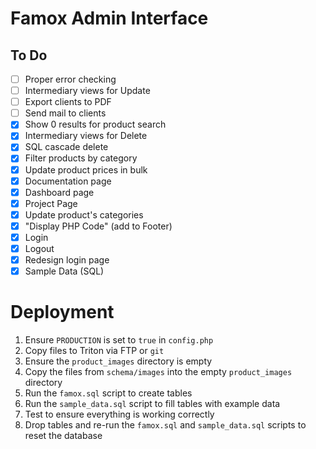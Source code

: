 # Famox Admin Interface

## To Do

- [ ] Proper error checking
- [ ] Intermediary views for Update
- [ ] Export clients to PDF
- [ ] Send mail to clients
- [x] Show 0 results for product search
- [x] Intermediary views for Delete
- [x] SQL cascade delete
- [x] Filter products by category
- [x] Update product prices in bulk
- [x] Documentation page
- [x] Dashboard page
- [x] Project Page
- [x] Update product's categories
- [x] "Display PHP Code" (add to Footer)
- [x] Login
- [x] Logout
- [x] Redesign login page
- [x] Sample Data (SQL)

# Deployment

1. Ensure `PRODUCTION` is set to `true` in `config.php`
2. Copy files to Triton via FTP or `git`
3. Ensure the `product_images` directory is empty
4. Copy the files from `schema/images` into the empty `product_images` directory
5. Run the `famox.sql` script to create tables
6. Run the `sample_data.sql` script to fill tables with example data
7. Test to ensure everything is working correctly
8. Drop tables and re-run the `famox.sql` and `sample_data.sql` scripts to reset the database
